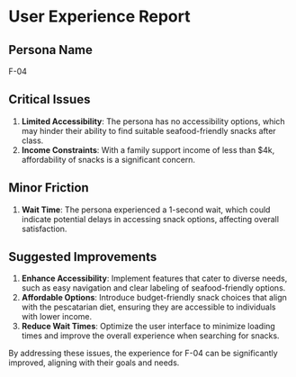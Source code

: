 # User Experience Report

## Persona Name
F-04

## Critical Issues
1. **Limited Accessibility**: The persona has no accessibility options, which may hinder their ability to find suitable seafood-friendly snacks after class.
2. **Income Constraints**: With a family support income of less than $4k, affordability of snacks is a significant concern.

## Minor Friction
1. **Wait Time**: The persona experienced a 1-second wait, which could indicate potential delays in accessing snack options, affecting overall satisfaction.

## Suggested Improvements
1. **Enhance Accessibility**: Implement features that cater to diverse needs, such as easy navigation and clear labeling of seafood-friendly options.
2. **Affordable Options**: Introduce budget-friendly snack choices that align with the pescatarian diet, ensuring they are accessible to individuals with lower income.
3. **Reduce Wait Times**: Optimize the user interface to minimize loading times and improve the overall experience when searching for snacks. 

By addressing these issues, the experience for F-04 can be significantly improved, aligning with their goals and needs.